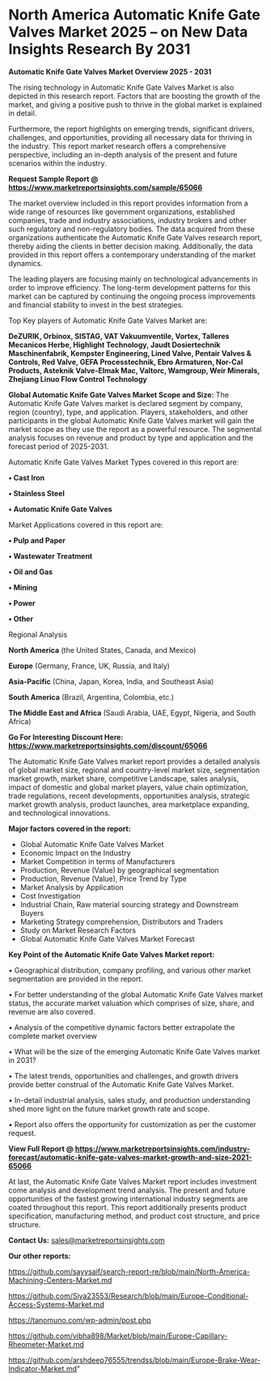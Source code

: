 # North America Automatic Knife Gate Valves Market 2025 – on New Data Insights Research By 2031

<Strong> Automatic Knife Gate Valves Market Overview 2025 - 2031</strong>

The rising technology in Automatic Knife Gate Valves Market is also depicted in this research report. Factors that are boosting the growth of the market, and giving a positive push to thrive in the global market is explained in detail.

Furthermore, the report highlights on emerging trends, significant drivers, challenges, and opportunities, providing all necessary data for thriving in the industry. This report market research offers a comprehensive perspective, including an in-depth analysis of the present and future scenarios within the industry.

<strong>Request Sample Report @ <a href=https://www.marketreportsinsights.com/sample/65066>https://www.marketreportsinsights.com/sample/65066</a></strong>

The market overview included in this report provides information from a wide range of resources like government organizations, established companies, trade and industry associations, industry brokers and other such regulatory and non-regulatory bodies. The data acquired from these organizations authenticate the Automatic Knife Gate Valves research report, thereby aiding the clients in better decision making. Additionally, the data provided in this report offers a contemporary understanding of the market dynamics.

The leading players are focusing mainly on technological advancements in order to improve efficiency. The long-term development patterns for this market can be captured by continuing the ongoing process improvements and financial stability to invest in the best strategies.

Top Key players of Automatic Knife Gate Valves Market are:

<strong>DeZURIK, Orbinox, SISTAG, VAT Vakuumventile, Vortex, Talleres Mecanicos Herbe, Highlight Technology, Jaudt Dosiertechnik Maschinenfabrik, Kempster Engineering, Lined Valve, Pentair Valves & Controls, Red Valve, GEFA Processtechnik, Ebro Armaturen, Nor-Cal Products, Asteknik Valve-Elmak Mac, Valtorc, Wamgroup, Weir Minerals, Zhejiang Linuo Flow Control Technology</strong>

<strong><b>Global Automatic Knife Gate Valves Market Scope and Size:</b></strong>
The Automatic Knife Gate Valves market is declared segment by company, region (country), type, and application. Players, stakeholders, and other participants in the global Automatic Knife Gate Valves market will gain the market scope as they use the report as a powerful resource. The segmental analysis focuses on revenue and product by type and application and the forecast period of 2025-2031.

Automatic Knife Gate Valves Market Types covered in this report are:

<strong>• Cast Iron

• Stainless Steel

• Automatic Knife Gate Valves</strong>

Market Applications covered in this report are:

<strong>• Pulp and Paper

• Wastewater Treatment

• Oil and Gas

• Mining

• Power

• Other</strong> 

Regional Analysis

<strong>North America</strong> (the United States, Canada, and Mexico)

<strong>Europe</strong> (Germany, France, UK, Russia, and Italy)

<strong>Asia-Pacific</strong> (China, Japan, Korea, India, and Southeast Asia)

<strong>South America</strong> (Brazil, Argentina, Colombia, etc.)

<strong>The Middle East and Africa</strong> (Saudi Arabia, UAE, Egypt, Nigeria, and South Africa)

<strong>Go For Interesting Discount Here: <a href=https://www.marketreportsinsights.com/discount/65066>https://www.marketreportsinsights.com/discount/65066</a></strong>

The Automatic Knife Gate Valves market report provides a detailed analysis of global market size, regional and country-level market size, segmentation market growth, market share, competitive Landscape, sales analysis, impact of domestic and global market players, value chain optimization, trade regulations, recent developments, opportunities analysis, strategic market growth analysis, product launches, area marketplace expanding, and technological innovations.

<strong><b>Major factors covered in the report:</b></strong>
<ul>
  <li>Global Automatic Knife Gate Valves Market </li>
  <li>Economic Impact on the Industry</li>
  <li>Market Competition in terms of Manufacturers</li>
  <li>Production, Revenue (Value) by geographical segmentation</li>
  <li>Production, Revenue (Value), Price Trend by Type</li>
  <li>Market Analysis by Application</li>
  <li>Cost Investigation</li>
  <li>Industrial Chain, Raw material sourcing strategy and Downstream Buyers</li>
  <li>Marketing Strategy comprehension, Distributors and Traders</li>
  <li>Study on Market Research Factors</li>
  <li>Global Automatic Knife Gate Valves Market Forecast</li>
</ul>

<strong><b>Key Point of the Automatic Knife Gate Valves Market report:</b></strong>

• Geographical distribution, company profiling, and various other market segmentation are provided in the report.

• For better understanding of the global Automatic Knife Gate Valves market status, the accurate market valuation which comprises of size, share, and revenue are also covered.

• Analysis of the competitive dynamic factors better extrapolate the complete market overview

• What will be the size of the emerging Automatic Knife Gate Valves market in 2031?

• The latest trends, opportunities and challenges, and growth drivers provide better construal of the Automatic Knife Gate Valves Market.

• In-detail industrial analysis, sales study, and production understanding shed more light on the future market growth rate and scope.

• Report also offers the opportunity for customization as per the customer request.

<strong><b>View Full Report @ <a href=https://www.marketreportsinsights.com/industry-forecast/automatic-knife-gate-valves-market-growth-and-size-2021-65066>https://www.marketreportsinsights.com/industry-forecast/automatic-knife-gate-valves-market-growth-and-size-2021-65066</a></b></strong>


At last, the Automatic Knife Gate Valves Market report includes investment come analysis and development trend analysis. The present and future opportunities of the fastest growing international industry segments are coated throughout this report. This report additionally presents product specification, manufacturing method, and product cost structure, and price structure.

<strong>Contact Us:</strong>
sales@marketreportsinsights.com

<strong>Our other reports:</strong>

<a href=https://github.com/sayysaif/search-report-re/blob/main/North-America-Machining-Centers-Market.md>https://github.com/sayysaif/search-report-re/blob/main/North-America-Machining-Centers-Market.md</a>

<a href=https://github.com/Siya23553/Research/blob/main/Europe-Conditional-Access-Systems-Market.md>https://github.com/Siya23553/Research/blob/main/Europe-Conditional-Access-Systems-Market.md</a>

<a href=https://tanomuno.com/wp-admin/post.php>https://tanomuno.com/wp-admin/post.php</a>

<a href=https://github.com/vibha898/Market/blob/main/Europe-Capillary-Rheometer-Market.md>https://github.com/vibha898/Market/blob/main/Europe-Capillary-Rheometer-Market.md</a>

<a href=https://github.com/arshdeep76555/trendss/blob/main/Europe-Brake-Wear-Indicator-Market.md>https://github.com/arshdeep76555/trendss/blob/main/Europe-Brake-Wear-Indicator-Market.md</a>"
